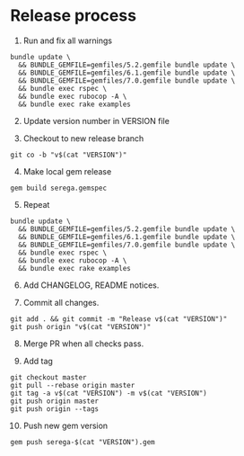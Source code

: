 # Release process

1. Run and fix all warnings
  ```
  bundle update \
    && BUNDLE_GEMFILE=gemfiles/5.2.gemfile bundle update \
    && BUNDLE_GEMFILE=gemfiles/6.1.gemfile bundle update \
    && BUNDLE_GEMFILE=gemfiles/7.0.gemfile bundle update \
    && bundle exec rspec \
    && bundle exec rubocop -A \
    && bundle exec rake examples
  ```

2. Update version number in VERSION file

3. Checkout to new release branch
```
git co -b "v$(cat "VERSION")"
```

4. Make local gem release
```
gem build serega.gemspec
```

5. Repeat
```
bundle update \
  && BUNDLE_GEMFILE=gemfiles/5.2.gemfile bundle update \
  && BUNDLE_GEMFILE=gemfiles/6.1.gemfile bundle update \
  && BUNDLE_GEMFILE=gemfiles/7.0.gemfile bundle update \
  && bundle exec rspec \
  && bundle exec rubocop -A \
  && bundle exec rake examples
```

6. Add CHANGELOG, README notices.

7. Commit all changes.
  ```
  git add . && git commit -m "Release v$(cat "VERSION")"
  git push origin "v$(cat "VERSION")"
  ```

8. Merge PR when all checks pass.

9. Add tag
  ```
  git checkout master
  git pull --rebase origin master
  git tag -a v$(cat "VERSION") -m v$(cat "VERSION")
  git push origin master
  git push origin --tags
  ```

10. Push new gem version
  ```
  gem push serega-$(cat "VERSION").gem
  ```
